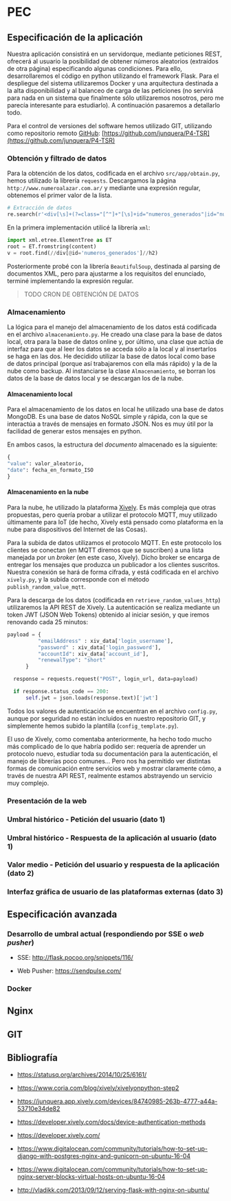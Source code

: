 # PEC

## Especificación de la aplicación

Nuestra aplicación consistirá en un servidorque, mediante peticiones REST, ofrecerá al usuario la posibilidad de obtener números aleatorios (extraídos de otra página) especificando algunas condiciones. Para ello, desarrollaremos el código en python utilizando el framework Flask. Para el despliegue del sistema utilizaremos Docker y una arquitectura destinada a la alta disponibilidad y al balanceo de carga de las peticiones (no servirá para nada en un sistema que finalmente sólo utilizaremos nosotros, pero me parecía interesante para estudiarlo). A continuación pasaremos a detallarlo todo.

Para el control de versiones del software hemos utilizado GIT, utilizando como repositorio remoto [GitHub](https://github.com): [https://github.com/junquera/P4-TSR](https://github.com/junquera/P4-TSR)

### Obtención y filtrado de datos

Para la obtención de los datos, codificada en el archivo `src/app/obtain.py`, hemos utilizado la librería `requests`. Descargamos la página `http://www.numeroalazar.com.ar/` y mediante una expresión regular, obtenemos el primer valor de la lista.

``` python
# Extracción de datos
re.search(r'<div[\s]+(?=class="[^"]+"[\s]+id="numeros_generados"|id="numeros_generados"[\s]+class="[^"]+")[^>]*>.+?<h2>[^\<]+<\/h2>(.+?)<\/div>', content, flags=re.MULTILINE|re.DOTALL)
```

En la primera implementación utilicé la librería `xml`:

``` python
import xml.etree.ElementTree as ET
root = ET.fromstring(content)
v = root.find(//div[@id='numeros_generados']//h2)
```

Posteriormente probé con la librería `BeautifulSoup`, destinada al parsing de documentos XML, pero para ajustarme a los requisitos del enunciado, terminé implementando la expresión regular.

> TODO CRON DE OBTENCIÓN DE DATOS

### Almacenamiento

La lógica para el manejo del almacenamiento de los datos está codificada en el archivo `almacenamiento.py`. He creado una clase para la base de datos local, otra para la base de datos online y, por último, una clase que actúa de interfaz para que al leer los datos se acceda sólo a la local y al insertarlos se haga en las dos. He decidido utilizar la base de datos local como base de datos principal (porque así trabajaremos con ella más rápido) y la de la nube como backup. Al instanciarse la clase `Almacenamiento`, se borran los datos de la base de datos local y se descargan los de la nube.

#### Almacenamiento local

Para el almacenamiento de los datos en local he utilizado una base de datos MongoDB. Es una base de datos NoSQL simple y rápida, con la que se interactúa a través de mensajes en formato JSON. Nos es muy útil por la facilidad de generar estos mensajes en python.

En ambos casos, la estructura del *documento* almacenado es la siguiente:

``` python
{
"value": valor_aleatorio,
"date": fecha_en_formato_ISO
}
```

#### Almacenamiento en la nube

Para la nube, he utilizado la plataforma [Xively](https://www.xively.com/). Es más compleja que otras propuestas, pero quería probar a utilizar el protocolo MQTT, muy utilizado últimamente para IoT (de hecho, Xively está pensado como plataforma en la nube para dispositivos del Internet de las Cosas).

Para la subida de datos utilizamos el protocolo MQTT. En este protocolo los clientes se conectan (en MQTT diremos que se suscriben) a una lista manejada por un *broker* (en este caso, Xively). Dicho broker se encarga de entregar los mensajes que produzca un publicador a los clientes suscritos. Nuestra conexión se hará de forma cifrada, y está codificada en el archivo `xively.py`, y la subida corresponde con el método `publish_random_value_mqtt`.

Para la descarga de los datos (codificada en `retrieve_random_values_http`)  utilizaremos la API REST de Xively. La autenticación se realiza mediante un token JWT (JSON Web Tokens) obtenido al iniciar sesión, y que iremos renovando cada 25 minutos:

``` python
payload = {
          "emailAddress" : xiv_data['login_username'],
          "password" : xiv_data['login_password'],
          "accountId": xiv_data['account_id'],
          "renewalType": "short"
      }

  response = requests.request("POST", login_url, data=payload)

  if response.status_code == 200:
      self.jwt = json.loads(response.text)['jwt']
```

Todos los valores de autenticación se encuentran en el archivo `config.py`, aunque por seguridad no están incluidos en nuestro repositorio GIT, y simplemente hemos subido la plantilla (`config_template.py`).

El uso de Xively, como comentaba anteriormente, ha hecho todo mucho más complicado de lo que habría podido ser: requería de aprender un protocolo nuevo, estudiar toda su documentación para la autenticación, el manejo de librerías poco comunes... Pero nos ha permitido ver distintas formas de comunicación entre servicios web y mostrar claramente cómo, a través de nuestra API REST, realmente estamos abstrayendo un servicio muy complejo.

### Presentación de la web

### Umbral histórico - Petición del usuario (dato 1)

### Umbral histórico - Respuesta de la aplicación al usuario (dato 1)

### Valor medio - Petición del usuario y respuesta de la aplicación (dato 2)

### Interfaz gráfica de usuario de las plataformas externas (dato 3)

## Especificación avanzada

### Desarrollo de umbral actual (respondiendo por SSE o *web pusher*)

- SSE: http://flask.pocoo.org/snippets/116/

- Web Pusher: https://sendpulse.com/

### Docker



## Nginx



## GIT



## Bibliografía

- https://statusq.org/archives/2014/10/25/6161/

- https://www.coria.com/blog/xively/xivelyonpython-step2
- https://junquera.app.xively.com/devices/84740985-263b-4777-a44a-53710e34de82
- https://developer.xively.com/docs/device-authentication-methods
- https://developer.xively.com/

- https://www.digitalocean.com/community/tutorials/how-to-set-up-django-with-postgres-nginx-and-gunicorn-on-ubuntu-16-04
- https://www.digitalocean.com/community/tutorials/how-to-set-up-nginx-server-blocks-virtual-hosts-on-ubuntu-16-04
- http://vladikk.com/2013/09/12/serving-flask-with-nginx-on-ubuntu/
